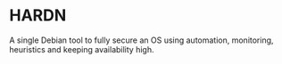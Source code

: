 # HARDN
A single Debian tool to fully secure an OS using  automation, monitoring, heuristics and keeping availability high.
